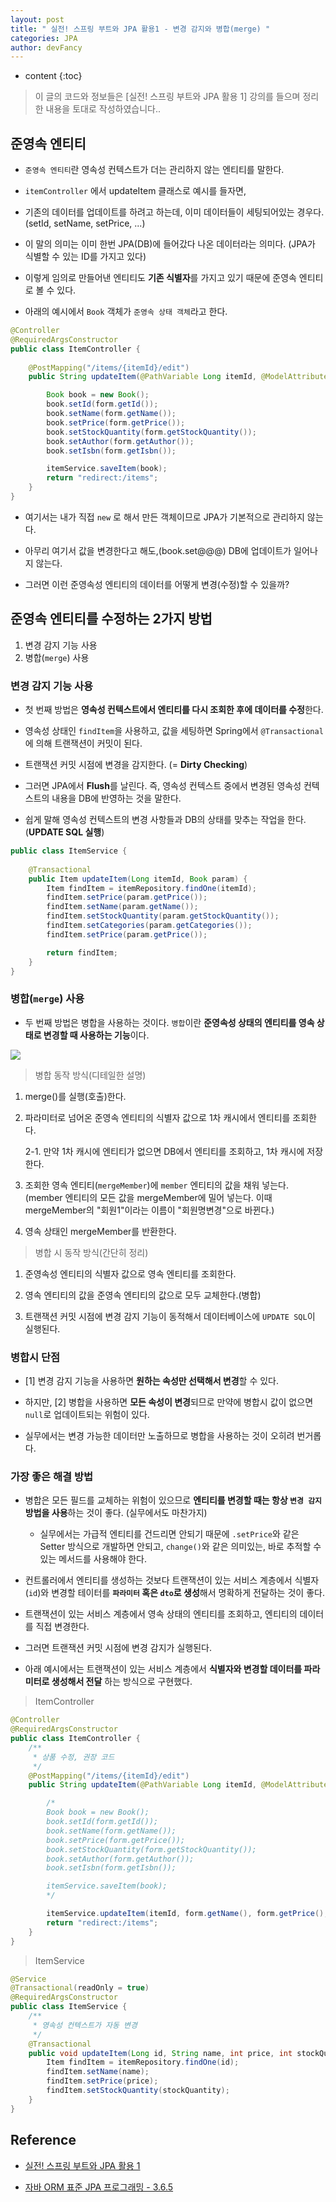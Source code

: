 ```yaml
---
layout: post
title: " 실전! 스프링 부트와 JPA 활용1 - 변경 감지와 병합(merge) "
categories: JPA
author: devFancy
---
```

* content
{:toc}

> 이 글의 코드와 정보들은 [실전! 스프링 부트와 JPA 활용 1] 강의를 들으며 정리한 내용을 토대로 작성하였습니다..


## 준영속 엔티티

* `준영속 엔티티`란 영속성 컨텍스트가 더는 관리하지 않는 엔티티를 말한다.

* `itemController` 에서 updateItem 클래스로 예시를 들자면,

* 기존의 데이터를 업데이트를 하려고 하는데, 이미 데이터들이 세팅되어있는 경우다. (setId, setName, setPrice, ...)

* 이 말의 의미는 이미 한번 JPA(DB)에 들어갔다 나온 데이터라는 의미다. (JPA가 식별할 수 있는 ID를 가지고 있다)

* 이렇게 임의로 만들어낸 엔티티도 **기존 식별자**를 가지고 있기 때문에 준영속 엔티티로 볼 수 있다.

* 아래의 예시에서 `Book` 객체가  `준영속 상태 객체`라고 한다.

```java
@Controller
@RequiredArgsConstructor
public class ItemController {
    
    @PostMapping("/items/{itemId}/edit")
    public String updateItem(@PathVariable Long itemId, @ModelAttribute("form") BookForm form) {

        Book book = new Book();
        book.setId(form.getId());
        book.setName(form.getName());
        book.setPrice(form.getPrice());
        book.setStockQuantity(form.getStockQuantity());
        book.setAuthor(form.getAuthor());
        book.setIsbn(form.getIsbn());

        itemService.saveItem(book);
        return "redirect:/items";
    }
}
```

* 여기서는 내가 직접 `new` 로 해서 만든 객체이므로 JPA가 기본적으로 관리하지 않는다.

* 아무리 여기서 값을 변경한다고 해도,(book.set@@@) DB에 업데이트가 일어나지 않는다.

* 그러면 이런 준영속성 엔티티의 데이터를 어떻게 변경(수정)할 수 있을까?

## 준영속 엔티티를 수정하는 2가지 방법

1. 변경 감지 기능 사용
2. 병합(`merge`) 사용

### 변경 감지 기능 사용

* 첫 번째 방법은 **영속성 컨텍스트에서 엔티티를 다시 조회한 후에 데이터를 수정**한다.

* 영속성 상태인 `findItem`을 사용하고, 값을 세팅하면 Spring에서 `@Transactional`에 의해 트랜잭션이 커밋이 된다.

* 트랜잭션 커밋 시점에 변경을 감지한다. (= **Dirty Checking**)

* 그러면 JPA에서 **Flush**를 날린다. 즉, 영속성 컨텍스트 중에서 변경된 영속성 컨텍스트의 내용을 DB에 반영하는 것을 말한다.

* 쉽게 말해 영속성 컨텍스트의 변경 사항들과 DB의 상태를 맞추는 작업을 한다.(**UPDATE SQL 실행**)

```java
public class ItemService {
    
    @Transactional
    public Item updateItem(Long itemId, Book param) {
        Item findItem = itemRepository.findOne(itemId);
        findItem.setPrice(param.getPrice());
        findItem.setName(param.getName());
        findItem.setStockQuantity(param.getStockQuantity());
        findItem.setCategories(param.getCategories());
        findItem.setPrice(param.getPrice());

        return findItem;
    }
}
```

### 병합(`merge`) 사용

* 두 번째 방법은 병합을 사용하는 것이다. `병합`이란 **준영속성 상태의 엔티티를 영속 상태로 변경할 때 사용하는 기능**이다.


![](/assets/img/springboot/springboot_merge.png)

> 병합 동작 방식(디테일한 설명)

1. merge()를 실행(호출)한다.

2. 파라미터로 넘어온 준영속 엔티티의 식별자 값으로 1차 캐시에서 엔티티를 조회한다.

    2-1. 만약 1차 캐시에 엔티티가 없으면 DB에서 엔티티를 조회하고, 1차 캐시에 저장한다.

3. 조회한 영속 엔티티(`mergeMember`)에 `member` 엔티티의 값을 채워 넣는다. (member 엔티티의 모든 값을 mergeMember에 밀어 넣는다. 이때 mergeMember의 "회원1"이라는 이름이 "회원명변경"으로 바뀐다.)

4. 영속 상태인 mergeMember를 반환한다.


> 병합 시 동작 방식(간단히 정리)

1. 준영속성 엔티티의 식별자 값으로 영속 엔티티를 조회한다.

2. 영속 엔티티의 값을 준영속 엔티티의 값으로 모두 교체한다.(병합)

3. 트랜잭션 커밋 시점에 변경 감지 기능이 동적해서 데이터베이스에 `UPDATE SQL`이 실행된다.


### 병합시 단점

* [1] 변경 감지 기능을 사용하면 **원하는 속성만 선택해서 변경**할 수 있다.

* 하지만, [2] 병합을 사용하면 **모든 속성이 변경**되므로 만약에 병합시 값이 없으면 `null`로 업데이트되는 위험이 있다.

* 실무에서는 변경 가능한 데이터만 노출하므로 병합을 사용하는 것이 오히려 번거롭다.

### 가장 좋은 해결 방법 

* 병합은 모든 필드를 교체하는 위험이 있으므로 **엔티티를 변경할 때는 항상 `변경 감지` 방법을 사용**하는 것이 좋다. (실무에서도 마찬가지)

  * 실무에서는 가급적 엔티티를 건드리면 안되기 때문에 `.setPrice`와 같은 Setter 방식으로 개발하면 안되고, `change()`와 같은 의미있는, 바로 추적할 수 있는 메서드를 사용해야 한다.

* 컨트롤러에서 엔티티를 생성하는 것보다 트랜잭션이 있는 서비스 계층에서 식별자(`id`)와 변경할 테이터를 **`파라미터` 혹은 `dto`로 생성**해서 명확하게 전달하는 것이 좋다.

* 트랜잭션이 있는 서비스 계층에서 영속 상태의 엔티티를 조회하고, 엔티티의 데이터를 직접 변경한다.

* 그러면 트랜잭션 커밋 시점에 변경 감지가 실행된다.


* 아래 예시에서는 트랜잭션이 있는 서비스 계층에서 **식별자와 변경할 데이터를 파라미터로 생성해서 전달** 하는 방식으로 구현했다.

> ItemController 

```java
@Controller
@RequiredArgsConstructor
public class ItemController {
    /**
     * 상품 수정, 권장 코드
     */
    @PostMapping("/items/{itemId}/edit")
    public String updateItem(@PathVariable Long itemId, @ModelAttribute("form") BookForm form) {

        /*
        Book book = new Book();
        book.setId(form.getId());
        book.setName(form.getName());
        book.setPrice(form.getPrice());
        book.setStockQuantity(form.getStockQuantity());
        book.setAuthor(form.getAuthor());
        book.setIsbn(form.getIsbn());

        itemService.saveItem(book);
        */

        itemService.updateItem(itemId, form.getName(), form.getPrice(), form.getStockQuantity());
        return "redirect:/items";
    }
}
```

> ItemService

```java
@Service
@Transactional(readOnly = true)
@RequiredArgsConstructor
public class ItemService {
    /**
     * 영속성 컨텍스트가 자동 변경
     */
    @Transactional
    public void updateItem(Long id, String name, int price, int stockQuantity) {
        Item findItem = itemRepository.findOne(id);
        findItem.setName(name);
        findItem.setPrice(price);
        findItem.setStockQuantity(stockQuantity);
    }
}
```

## Reference

* [실전! 스프링 부트와 JPA 활용 1](https://www.inflearn.com/course/%EC%8A%A4%ED%94%84%EB%A7%81%EB%B6%80%ED%8A%B8-JPA-%ED%99%9C%EC%9A%A9-1/)

* [자바 ORM 표준 JPA 프로그래밍 - 3.6.5](http://www.yes24.com/Product/Goods/19040233)
